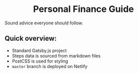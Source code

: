 <h1 align="center">
  Personal Finance Guide
</h1>

Sound advice everyone should follow.

## Quick overview:
- Standard Gatsby.js project
- Steps data is sourced from markdown files
- PostCSS is used for styling
- `master` branch is deployed on Netlify
